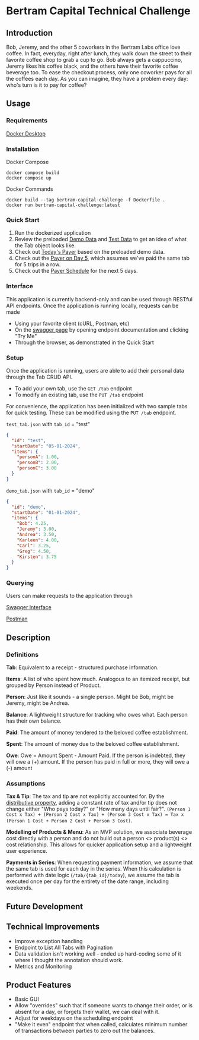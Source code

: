 # Bertram Capital Technical Challenge

## Introduction

Bob, Jeremy, and the other 5 coworkers in the Bertram Labs office love coffee. In fact, everyday,
right after lunch, they walk down the street to their favorite coffee shop to grab a cup to go. Bob
always gets a cappuccino, Jeremy likes his coffee black, and the others have their favorite
coffee beverage too. To ease the checkout process, only one coworker pays for all the coffees
each day. As you can imagine, they have a problem every day: who's turn is it to pay for coffee?

## Usage

### Requirements

[Docker Desktop](https://docs.docker.com/get-docker/) 

### Installation

Docker Compose

```shell
docker compose build
docker compose up
```

Docker Commands

```shell
docker build --tag bertram-capital-challenge -f Dockerfile .
docker run bertram-capital-challenge:latest
```

### Quick Start

1. Run the dockerized application
3. Review the preloaded [Demo Data](http://localhost:8080/tab/demo) and [Test Data](http://localhost:8080/tab/test) to
   get an idea of what the Tab object looks like.
3. Check out [Today's Payer](http://localhost:8080/tab/demo/today) based on the preloaded demo data.
4. Check out the [Payer on Day 5](http://localhost:8080/tab/demo/day/5), which assumes we've paid the same tab for 5 trips in a row. 
5. Check out the [Payer Schedule](http://localhost:8080/tab/demo/schedule/5) for the next 5 days.


### Interface

This application is currently backend-only and can be used through RESTful API endpoints. Once the application is
running locally, requests can be made 
- Using your favorite client (cURL, Postman, etc)
- On the [swagger page](http://localhost:8080/swagger-ui/index.html#/) by opening endpoint documentation and clicking "Try Me"
- Through the browser, as demonstrated in the Quick Start  

### Setup

Once the application is running, users are able to add their personal data through the Tab CRUD API.

- To add your own tab, use the `GET /tab` endpoint
- To modify an existing tab, use the `PUT /tab` endpoint

For convenience, the application has been initialized with two sample tabs for quick testing. These can
be modified using the `PUT /tab` endpoint.

`test_tab.json` with `tab_id` = "test"

```json
{
  "id": "test",
  "startDate": "05-01-2024",
  "items": {
    "personA": 1.00,
    "personB": 2.00,
    "personC": 3.00
  }
}
```

`demo_tab.json` with `tab_id` = "demo"

```json
{
  "id": "demo",
  "startDate": "01-01-2024",
  "items": {
    "Bob": 4.25,
    "Jeremy": 3.00,
    "Andrea": 3.50,
    "Karleen": 4.00,
    "Carl": 3.25,
    "Greg": 4.50,
    "Kirsten": 3.75
  }
}
```

### Querying

Users can make requests to the application through

[Swagger Interface](http://localhost:8080/swagger-ui/index.html#/)

[Postman](BertramCapitalChallenge.postman_collection.json)


## Description

### Definitions

**Tab**: Equivalent to a receipt - structured purchase information.

**Items**: A list of who spent how much. Analogous to an itemized receipt, but grouped by Person instead of Product.

**Person**: Just like it sounds - a single person. Might be Bob, might be Jeremy, might be Andrea.

**Balance**:  A lightweight structure for tracking who owes what. Each person has their own balance.

**Paid**: The amount of money tendered to the beloved coffee establishment.

**Spent**: The amount of money due to the beloved coffee establishment.

**Owe**: Owe = Amount Spent - Amount Paid. If the person is indebted, they will owe a (+) amount. If the person has paid
in full or more, they will owe a (-) amount

### Assumptions

**Tax & Tip**: The tax and tip are not explicitly accounted for. By the
[distributive property](https://en.wikipedia.org/wiki/Distributive_property), adding a constant rate of tax and/or tip
does not change either "Who pays today?" or "How many days until fair?".
`(Person 1 Cost x Tax) + (Person 2 Cost x Tax) + (Person 3 Cost x Tax) = Tax x (Person 1 Cost + Person 2 Cost + Person 3 Cost)`.

**Modelling of Products & Menu**: As an MVP solution, we associate beverage cost directly with a person and do not
build out a person <> product(s) <> cost relationship. This allows for quicker application setup and a lightweight user
experience.

**Payments in Series**: When requesting payment information, we assume that the same tab is used for each day in the
series. When this
calculation is performed with date logic (`/tab/{tab_id}/today`), we assume the tab is executed once per day for the
entirety of the date range, including weekends.


## Future Development

## Technical Improvements

- Improve exception handling
- Endpoint to List All Tabs with Pagination
- Data validation isn't working well - ended up hard-coding some of it where I thought the annotation should work.
- Metrics and Monitoring

## Product Features

- Basic GUI
- Allow "overrides" such that if someone wants to change their order, or is absent for a day, or forgets their wallet,
  we can deal with it.
- Adjust for weekdays on the scheduling endpoint
- "Make it even" endpoint that when called, calculates minimum number of transactions between parties to zero out the
  balances.  

